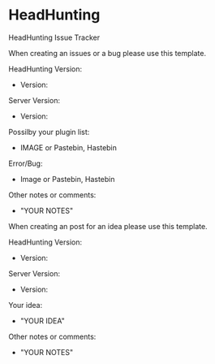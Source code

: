 # HeadHunting
HeadHunting Issue Tracker

When creating an issues or a bug please use this template.

HeadHunting Version:

  - Version: 
  
Server Version:

  - Version: 

Possilby your plugin list:

  - IMAGE or Pastebin, Hastebin

Error/Bug:

  - Image or Pastebin, Hastebin
  
Other notes or comments:

- "YOUR NOTES"


When creating an post for an idea please use this template.

HeadHunting Version:

  - Version: 
  
Server Version:

  - Version: 

Your idea:

  - "YOUR IDEA"
  
Other notes or comments:

- "YOUR NOTES"
